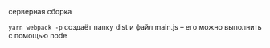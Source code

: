 серверная сборка

`yarn webpack -p` создаёт папку dist и файл main.js – его можно выполнить с помощью node
